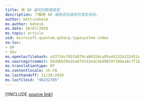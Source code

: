 ```yaml
---
title: 用 Q# 编写的数据类型
description: 了解用 Q# 编程语言编写的类型系统。
author: bettinaheim
ms.author: beheim
ms.date: 10/07/2020
ms.topic: article
uid: microsoft.quantum.qsharp.typesystem-index
no-loc:
- Q#
- $$v
ms.openlocfilehash: a53724c705fd879ca00359ca95a45232b132451c
ms.sourcegitcommit: b930bb59a1ba8f41d2edc9ed98197109aa8c7f1b
ms.translationtype: HT
ms.contentlocale: zh-CN
ms.lasthandoff: 11/26/2020
ms.locfileid: "96232705"
---
```

<!---
# Types in Q#
-->

[!INCLUDE [source link](~/includes/qsharp-language/Specifications/Language/4_TypeSystem/README.md)]

